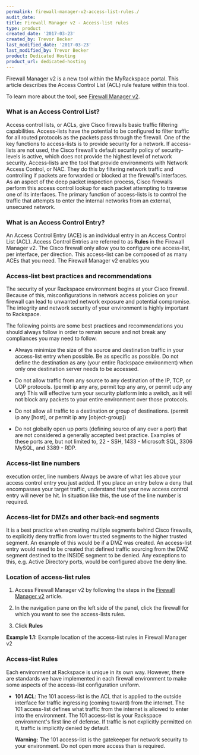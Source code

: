 ```yaml
---
permalink: firewall-manager-v2-access-list-rules./
audit_date:
title: Firewall Manager v2 - Access-list rules
type: product
created_date: '2017-03-23'
created_by: Trevor Becker
last_modified_date: '2017-03-23'
last_modified_by: Trevor Becker
product: Dedicated Hosting
product_url: dedicated-hosting
---
```


<!-- IMAGE "FWCPv2 Article 5 Image Logo" -->
Firewall Manager v2 is a new tool within the MyRackspace portal. This article describes the Access Control List (ACL) rule feature within this tool. 

To learn more about the tool, see [Firewall Manager v2](https://support.rackspace.com/how-to/firewall-manager-v2).

### What is an Access Control List?

Access control lists, or ACLs, give Cisco firewalls basic traffic filtering capabilities. Access-lists have the potential to be configured to filter traffic for all routed protocols as the packets pass through the firewall. One of the key functions to access-lists is to provide security for a network. If access-lists are not used, the Cisco firewall's default security policy of security-levels is active, which does not provide the highest level of network security. Access-lists are the tool that provide environments with Network Access Control, or NAC. They do this by filtering network traffic and controlling if packets are forwarded or blocked at the firewall's interfaces. As an aspect of the deep packet inspection process, Cisco firewalls perform this access control lookup for each packet attempting to traverse one of its interfaces. The primary function of access-lists is to control the traffic that attempts to enter the internal networks from an external, unsecured network. 

### What is an Access Control Entry?

An Access Control Entry (ACE) is an individual entry in an Access Control List (ACL). Access Control Entries are referred to as **Rules** in the Firewall Manager v2. The Cisco firewall only allow you to configure one access-list, per interface, per direction. This access-list can be composed of as many ACEs that you need. The Firewall Manager v2 enables you

### Access-list best practices and recommendations

The security of your Rackspace environment begins at your Cisco firewall. Because of this, misconfigurations in network access policies on your firewall can lead to unwanted network exposure and potential compromise. The integrity and network security of your environment is highly important to Rackspace. 

The following points are some best practices and recommendations you should always follow in order to remain secure and not break any compliances you may need to follow. 

- Always minimize the size of the source and destination traffic in your access-list entry when possible. Be as specific as possible. Do not define the destination as any (your entire Rackspace environment) when only one destination server needs to be accessed.

- Do not allow traffic from any source to any destination of the IP, TCP, or UDP protocols. (permit ip any any, permit tcp any any, or permit udp any any) This will effective turn your security platform into a switch, as it will not block any packets to your entire environment over those protocols.

- Do not allow all traffic to a destination or group of destinations. (permit ip any [host], or permit ip any [object-group])

- Do not globally open up ports (defining source of any over a port) that are not considered a generally accepted best practice. Examples of these ports are, but not limited to, 22 - SSH, 1433 - Microsoft SQL, 3306 MySQL, and 3389 - RDP.

### Access-list line numbers

execution order, line numbers
Always be aware of what lies above your access control entry you just added. If you place an entry below a deny that encompasses your target traffic, understand that your new access control entry will never be hit. In situation like this, the use of the line number is required.

### Access-list for DMZs and other back-end segments

It is a best practice when creating multiple segments behind Cisco firewalls, to explicitly deny traffic from lower trusted segments to the higher trusted segment. An example of this would be if a DMZ was created. An access-list entry would need to be created that defined traffic sourcing from the DMZ segment destined to the INSIDE segment to be denied. Any exceptions to this, e.g. Active Directory ports, would be configured above the deny line.

### Location of access-list rules

1. Access Firewall Manager v2 by following the steps in the [Firewall Manager v2](https://support.rackspace.com/how-to/firewall-manager-v2) article.

2. In the navigation pane on the left side of the panel, click the firewall for which you want to see the access-lists rules.

3. Click **Rules**

  **Example 1.1:** Example location of the access-list rules in Firewall Manager v2
  <!-- Image "FWCPv2 Article 5 Image Rules" --->
  
### Access-list Rules

Each environment at Rackspace is unique in its own way. However, there are standards we have implemented in each firewall environment to make some aspects of the access-list configuration uniform.

- **101 ACL**: The 101 access-list is the ACL that is applied to the outside interface for traffic ingressing (coming toward) from the internet. The 101 access-list defines what traffic from the internet is allowed to enter into the environment. The 101 access-list is your Rackspace environment's first line of defense. If traffic is not explicitly permitted on it, traffic is implicitly denied by default.

  **Warning:** The 101 access-list is the gatekeeper for network security to your environment. Do not open more access than is required. 
 
